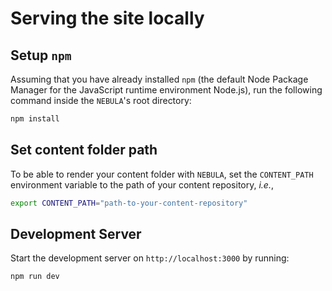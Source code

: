 # Serving the site locally

## Setup `npm`

Assuming that you have already installed `npm` (the default Node Package Manager for the JavaScript runtime environment Node.js), run the following command inside the `NEBULA`'s root directory:

```bash
npm install
```

## Set content folder path

To be able to render your content folder with `NEBULA`, set the `CONTENT_PATH` environment variable to the path of your content repository, *i.e.*,

```bash
export CONTENT_PATH="path-to-your-content-repository"
```

## Development Server

Start the development server on `http://localhost:3000` by running:

```bash
npm run dev
```